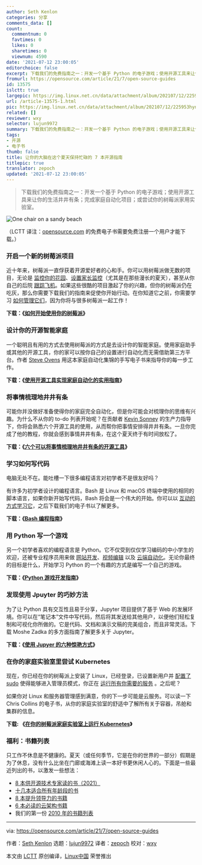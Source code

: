 ```yaml
---
author: Seth Kenlon
categories: 分享
comments_data: []
count:
  commentnum: 0
  favtimes: 0
  likes: 0
  sharetimes: 0
  viewnum: 4590
date: '2021-07-12 23:00:05'
editorchoice: false
excerpt: 下载我们的免费指南之一：开发一个基于 Python 的电子游戏；使用开源工具来让你的生活井井有条；完成家庭自动化项目；或尝试你的树莓派家用实验室。
fromurl: https://opensource.com/article/21/7/open-source-guides
id: 13575
islctt: true
largepic: https://img.linux.net.cn/data/attachment/album/202107/12/225953hynu3qud32s1jn1z.jpg
url: /article-13575-1.html
pic: https://img.linux.net.cn/data/attachment/album/202107/12/225953hynu3qud32s1jn1z.jpg.thumb.jpg
related: []
reviewer: wxy
selector: lujun9972
summary: 下载我们的免费指南之一：开发一个基于 Python 的电子游戏；使用开源工具来让你的生活井井有条；完成家庭自动化项目；或尝试你的树莓派家用实验室。
tags:
- 开源
- 电子书
thumb: false
title: 让你的大脑在这个夏天保持忙碌的 7 本开源指南
titlepic: true
translator: zepoch
updated: '2021-07-12 23:00:05'
---
```



> 
> 下载我们的免费指南之一：开发一个基于 Python 的电子游戏；使用开源工具来让你的生活井井有条；完成家庭自动化项目；或尝试你的树莓派家用实验室。
> 
> 
> 


![](https://img.linux.net.cn/data/attachment/album/202107/12/225953hynu3qud32s1jn1z.jpg "One chair on a sandy beach")


（LCTT 译注：[opensource.com](http://opensource.com) 的免费电子书需要免费注册一个用户才能下载。）


### 开启一个新的树莓派项目


近十年来，树莓派一直俘获着开源爱好者的心和手。你可以用树莓派做无数的项目，无论是 [监控你的花园](https://opensource.com/article/21/5/monitor-greenhouse-open-source)、[设置家长监控](https://opensource.com/article/21/3/raspberry-pi-parental-control)（尤其是在那些漫长的夏天），甚至从你自己的后院 [跟踪飞机](https://opensource.com/article/21/3/tracking-flights-raspberry-pi)。如果这些很酷的项目激起了你的兴趣，但你的树莓派仍在吃灰，那么你需要下载我们的指南来促使你开始行动。在你知道它之前，你需要学习 [如何管理它们](https://opensource.com/article/21/5/raspberry-pi-cockpit)，因为你将与很多树莓派一起工作！


**下载：《[如何开始使用你的树莓派](https://opensource.com/downloads/raspberry-pi-guide)》**


### 设计你的开源智能家庭


一个聪明且有用的方式去使用树莓派的方式是去设计你的智能家庭。使用家庭助手或其他的开源工具，你的家可以按你自己的设置进行自动化而无需借助第三方平台。作者 [Steve Ovens](https://opensource.com/downloads/home-automation-ebook) 用这本家庭自动化集锦的手写电子书来指导你的每一步工作。


**下载：《[使用开源工具实现家庭自动化的实用指南](https://opensource.com/downloads/home-automation-ebook)》**


### 将事情梳理地井井有条


可能你并没做好准备使得你的家庭完全自动化，但是你可能会对梳理你的思维有兴趣。为什么不从你的 to-do 列表开始呢？在贡献者 [Kevin Sonney](https://opensource.com/users/ksonney) 的生产力指导下，你将会熟悉六个开源工具的使用，从而帮你把事情安排得井井有条。一旦你完成了他的教程，你就会感到事情井井有条，在这个夏天终于有时间放松了。


**下载：《[六个可以将事情梳理地井井有条的开源工具](https://opensource.com/downloads/organization-tools)》**


### 学习如何写代码


电脑无处不在。能吐槽一下很多编程语言对初学者不是很友好吗？


有许多为初学者设计的编程语言。Bash 是 Linux 和 macOS 终端中使用的相同的脚本语言，如果你新开始写代码，Bash 将会是一个伟大的开始。你可以以 [互动的方式学习它](https://opensource.com/article/19/10/learn-bash-command-line-games#bashcrawl)，之后下载我们的电子书以了解更多。


**下载：《[Bash 编程指南](https://opensource.com/downloads/bash-programming-guide)》**


### 用 Python 写一个游戏


另一个初学者喜欢的编程语言是 Python。它不仅受到仅仅学习编码的中小学生的欢迎，还被专业程序员用来做 [网站开发](https://opensource.com/article/18/4/flask)、[视频编辑](https://opensource.com/article/21/2/linux-python-video) 以及 [云端自动化](https://opensource.com/article/19/2/quickstart-guide-ansible)。无论你最终的目标是什么，开始学习 Python 的一个有趣的方式是编写一个自己的游戏。


**下载：《[Python 游戏开发指南](https://opensource.com/downloads/python-gaming-ebook)》**


### 发现使用 Jpuyter 的巧妙方法


为了让 Python 具有交互性且易于分享，Jupyter 项目提供了基于 Web 的发展环境。你可以在“笔记本”文件中写代码，然后将其发送给其他用户，以便他们轻松复制和可视化你所做的。它是代码、文档和演示文稿的完美组合，而且非常灵活。下载 Moshe Zadka 的多方面指南了解更多关于 Jupyter。


**下载：《[使用 Jupyer 的六种惊艳方式](https://opensource.com/downloads/jupyter-guide)》**


### 在你的家庭实验室里尝试 Kubernetes


现在，你已经在你的树莓派上安装了 Linux，已经登录，已设置新用户并 [配置了 sudo](https://opensource.com/article/19/10/know-about-sudo) 使得能够进入管理员模式，你正在 [运行所有你需要的服务](https://opensource.com/article/20/5/systemd-units) 。之后呢？


如果你对 Linux 和服务器管理感到满意，你的下一步可能是云服务。可以读一下 Chris Collins 的电子书，从你的家庭实验室的舒适中了解所有关于容器，吊舱和集群的信息。


**下载: 《[在你的树莓派家庭实验室上运行 Kubernetes](https://opensource.com/downloads/kubernetes-raspberry-pi)》**


### 福利：书籍列表


只工作不休息是不健康的。夏天（或任何季节，它是在你的世界的一部分）假期是为了休息，没有什么比坐在门廊或海滩上读一本好书更休闲人心的。下面是一些最近列出的书，以激发一些想法：


* [8 本供开源技术专家读的书（2021）](https://opensource.com/article/21/6/2021-opensourcecom-summer-reading-list)
* [十几本适合所有年龄段的书](https://opensource.com/article/20/6/summer-reading-list)
* [8 本提升领导力的书籍](https://enterprisersproject.com/article/2021/5/8-leadership-books-self-improvement)
* [6 本必读的云架构书籍](https://www.redhat.com/architect/books-cloud-architects)
* 我们的第一份 [2010 年的书籍列表](https://opensource.com/life/10/8/open-books-opensourcecom-summer-reading-list)




---


via: <https://opensource.com/article/21/7/open-source-guides>


作者：[Seth Kenlon](https://opensource.com/users/seth) 选题：[lujun9972](https://github.com/lujun9972) 译者：[zepoch](https://github.com/zepoch) 校对：[wxy](https://github.com/wxy)


本文由 [LCTT](https://github.com/LCTT/TranslateProject) 原创编译，[Linux中国](https://linux.cn/) 荣誉推出